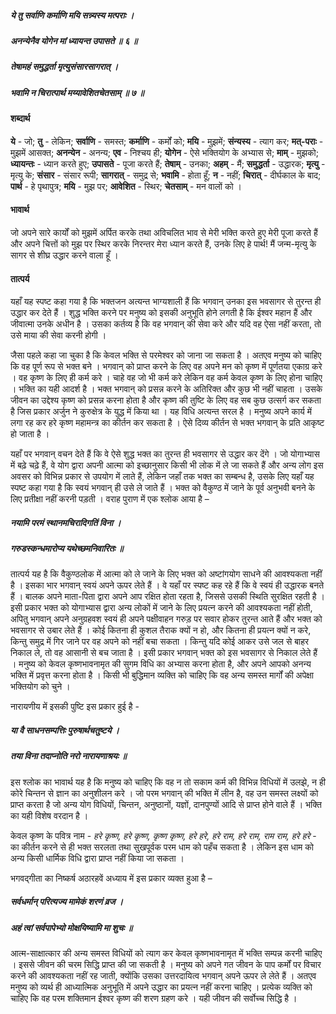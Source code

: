 ##### ये तु सर्वाणि कर्माणि मयि सन्न्यस्य मत्पराः ।
##### अनन्येनैव योगेन मां ध्यायन्त उपासते ॥ ६ ॥
##### तेषामहं समुद्धर्ता मृत्युसंसारसागरात् ।
##### भवामि न चिरात्पार्थ मय्यावेशितचेतसाम् ॥ ७ ॥

#### शब्दार्थ

**ये** - जो; **तु** - लेकिन; **सर्वाणि** - समस्त; **कर्माणि** - कर्मों को; **मयि** - मुझमें; **संन्यस्य** - त्याग कर; **मत्-पराः** - मुझमें आसक्त; **अनन्येन** - अनन्य; **एव** - निश्चय ही; **योगेन** - ऐसे भक्तियोग के अभ्यास से; **माम्** - मुझको; **ध्यायन्तः** - ध्यान करते हुए; **उपासते** - पूजा करते हैं; **तेषाम्** - उनका; **अहम्** - मैं; **समुद्धर्ता** - उद्धारक; **मृत्यु** - मृत्यु के; **संसार** - संसार रूपी; **सागरात्** - समुद्र से; **भवामि** - होता हूँ; **न** - नहीं; **चिरात्** - दीर्घकाल के बाद; **पार्थ** - हे पृथापुत्र; **मयि** - मुझ पर; **आवेशित** - स्थिर; **चेतसाम्** - मन वालों को ।

#### भावार्थ

जो अपने सारे कार्यों को मुझमें अर्पित करके तथा अविचलित भाव से मेरी भक्ति करते हुए मेरी पूजा करते हैं और अपने चित्तों को मुझ पर स्थिर करके निरन्तर मेरा ध्यान करते हैं, उनके लिए हे पार्थ! मैं जन्म-मृत्यु के सागर से शीघ्र उद्धार करने वाला हूँ ।

#### तात्पर्य

यहाँ यह स्पष्ट कहा गया है कि भक्तजन अत्यन्त भाग्यशाली हैं कि भगवान् उनका इस भवसागर से तुरन्त ही उद्धार कर देते हैं । शुद्ध भक्ति करने पर मनुष्य को इसकी अनुभूति होने लगती है कि ईश्वर महान हैं और जीवात्मा उनके अधीन है । उसका कर्तव्य है कि वह भगवान् की सेवा करे और यदि वह ऐसा नहीं करता, तो उसे माया की सेवा करनी होगी ।

जैसा पहले कहा जा चुका है कि केवल भक्ति से परमेश्वर को जाना जा सकता है । अतएव मनुष्य को चाहिए कि वह पूर्ण रूप से भक्त बने । भगवान् को प्राप्त करने के लिए वह अपने मन को कृष्ण में पूर्णतया एकाग्र करे । वह कृष्ण के लिए ही कर्म करे । चाहे वह जो भी कर्म करे लेकिन वह कर्म केवल कृष्ण के लिए होना चाहिए । भक्ति का यही आदर्श है । भक्त भगवान् को प्रसन्न करने के अतिरिक्त और कुछ भी नहीं चाहता । उसके जीवन का उद्देश्य कृष्ण को प्रसन्न करना होता है और कृष्ण की तुष्टि के लिए वह सब कुछ उत्सर्ग कर सकता है जिस प्रकार अर्जुन ने कुरुक्षेत्र के युद्ध में किया था । यह विधि अत्यन्त सरल है । मनुष्य अपने कार्य में लगा रह कर हरे कृष्ण महामन्त्र का कीर्तन कर सकता है । ऐसे दिव्य कीर्तन से भक्त भगवान् के प्रति आकृष्ट हो जाता है ।

यहाँ पर भगवान् वचन देते हैं कि वे ऐसे शुद्ध भक्त का तुरन्त ही भवसागर से उद्धार कर देंगे । जो योगाभ्यास में बढ़े चढ़े हैं, वे योग द्वारा अपनी आत्मा को इच्छानुसार किसी भी लोक में ले जा सकते हैं और अन्य लोग इस अवसर को विभिन्न प्रकार से उपयोग में लाते हैं, लेकिन जहाँ तक भक्त का सम्बन्ध है, उसके लिए यहाँ यह स्पष्ट कहा गया है कि स्वयं भगवान् ही उसे ले जाते हैं । भक्त को वैकुण्ठ में जाने के पूर्व अनुभवी बनने के लिए प्रतीक्षा नहीं करनी पड़ती । वराह पुराण में एक श्लोक आया है –

##### नयामि परमं स्थानमचिरादिगतिं विना ।
##### गरुडस्कन्धमारोप्य यथेच्छमनिवारितः ॥

तात्पर्य यह है कि वैकुण्ठलोक में आत्मा को ले जाने के लिए भक्त को अष्टांगयोग साधने की आवश्यकता नहीं है । इसका भार भगवान् स्वयं अपने ऊपर लेते हैं । वे यहाँ पर स्पष्ट कह रहे हैं कि वे स्वयं ही उद्धारक बनते हैं । बालक अपने माता-पिता द्वारा अपने आप रक्षित होता रहता है, जिससे उसकी स्थिति सुरक्षित रहती है । इसी प्रकार भक्त को योगाभ्यास द्वारा अन्य लोकों में जाने के लिए प्रयत्न करने की आवश्यकता नहीं होती, अपितु भगवान् अपने अनुग्रहवश स्वयं ही अपने पक्षीवाहन गरुड़ पर सवार होकर तुरन्त आते हैं और भक्त को भवसागर से उबार लेते हैं । कोई कितना ही कुशल तैराक क्यों न हो, और कितना ही प्रयत्न क्यों न करे, किन्तु समुद्र में गिर जाने पर वह अपने को नहीं बचा सकता । किन्तु यदि कोई आकर उसे जल से बाहर निकाल ले, तो वह आसानी से बच जाता है । इसी प्रकार भगवान् भक्त को इस भवसागर से निकाल लेते हैं । मनुष्य को केवल कृष्णभावनामृत की सुगम विधि का अभ्यास करना होता है, और अपने आपको अनन्य भक्ति में प्रवृत्त करना होता है । किसी भी बुद्धिमान व्यक्ति को चाहिए कि वह अन्य समस्त मार्गों की अपेक्षा भक्तियोग को चुने ।

नारायणीय में इसकी पुष्टि इस प्रकार हुई है -

##### या वै साधनसम्पत्तिः पुरुषार्थचतुष्टये ।
##### तया विना तदाप्नोति नरो नारायणाश्रयः ॥

इस श्लोक का भावार्थ यह है कि मनुष्य को चाहिए कि वह न तो सकाम कर्म की विभिन्न विधियों में उलझे, न ही कोरे चिन्तन से ज्ञान का अनुशीलन करे । जो परम भगवान् की भक्ति में लीन है, वह उन समस्त लक्ष्यों को प्राप्त करता है जो अन्य योग विधियों, चिन्तन, अनुष्ठानों, यज्ञों, दानपुण्यों आदि से प्राप्त होने वाले हैं । भक्ति का यही विशेष वरदान है ।

केवल कृष्ण के पवित्र नाम - *हरे कृष्ण, हरे कृष्ण, कृष्ण कृष्ण, हरे हरे, हरे राम, हरे राम, राम राम, हरे हरे* - का कीर्तन करने से ही भक्त सरलता तथा सुखपूर्वक परम धाम को पहँच सकता है । लेकिन इस धाम को अन्य किसी धार्मिक विधि द्वारा प्राप्त नहीं किया जा सकता ।

भगवद्गीता का निष्कर्ष अठारहवें अध्याय में इस प्रकार व्यक्त हुआ है –

##### सर्वधर्मान् परित्यज्य मामेकं शरणं व्रज ।
##### अहं त्वां सर्वपापेभ्यो मोक्षयिष्यामि मा शुचः ॥

आत्म-साक्षात्कार की अन्य समस्त विधियों को त्याग कर केवल कृष्णभावनामृत में भक्ति सम्पन्न करनी चाहिए । इससे जीवन की चरम सिद्धि प्राप्त की जा सकती है । मनुष्य को अपने गत जीवन के पाप कर्मों पर विचार करने की आवश्यकता नहीं रह जाती, क्योंकि उसका उत्तरदायित्व भगवान् अपने ऊपर ले लेते हैं । अतएव मनुष्य को व्यर्थ ही आध्यात्मिक अनुभूति में अपने उद्धार का प्रयत्न नहीं करना चाहिए । प्रत्येक व्यक्ति को चाहिए कि वह परम शक्तिमान ईश्वर कृष्ण की शरण ग्रहण करे । यही जीवन की सर्वोच्च सिद्धि है ।